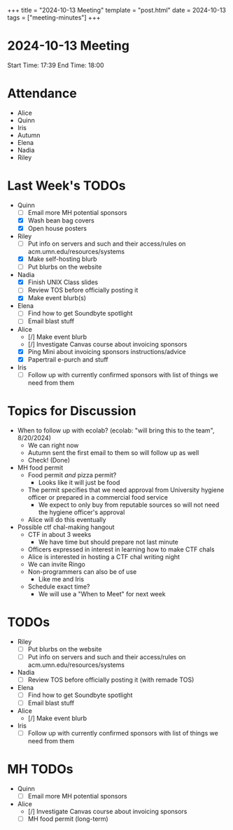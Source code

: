 +++
title = "2024-10-13 Meeting"
template = "post.html"
date = 2024-10-13
tags = ["meeting-minutes"]
+++

# 2024-10-13 Meeting

Start Time: 17:39
End Time: 18:00

# Attendance
- Alice
- Quinn
- Iris
- Autumn
- Elena
- Nadia
- Riley

# Last Week's TODOs
- Quinn
  - [ ] Email more MH potential sponsors
  - [x] Wash bean bag covers
  - [x] Open house posters
- Riley
  - [ ] Put info on servers and such and their access/rules on acm.umn.edu/resources/systems
  - [x] Make self-hosting blurb
  - [ ] Put blurbs on the website
- Nadia
  - [x] Finish UNIX Class slides
  - [ ] Review TOS before officially posting it
  - [x] Make event blurb(s)
- Elena 
  - [ ] Find how to get Soundbyte spotlight
  - [ ] Email blast stuff
- Alice
  - [/] Make event blurb
  - [/] Investigate Canvas course about invoicing sponsors
  - [x] Ping Mini about invoicing sponsors instructions/advice
  - [x] Papertrail e-purch and stuff
- Iris
  - [ ] Follow up with currently confirmed sponsors with list of things we need from them

# Topics for Discussion
- When to follow up with ecolab? (ecolab: "will bring this to the team", 8/20/2024)
  - We can right now
  - Autumn sent the first email to them so will follow up as well
  - Check! (Done)
- MH food permit
  - Food permit *and* pizza permit?
    - Looks like it will just be food
  - The permit specifies that we need approval from University hygiene officer or prepared in a commercial food service
    - We expect to only buy from reputable sources so will not need the hygiene officer's approval
  - Alice will do this eventually
- Possible ctf chal-making hangout
  - CTF in about 3 weeks
    - We have time but should prepare not last minute
  - Officers expressed in interest in learning how to make CTF chals
  - Alice is interested in hosting a CTF chal writing night
  - We can invite Ringo
  - Non-programmers can also be of use
    - Like me and Iris
  - Schedule exact time?
    - We will use a "When to Meet" for next week

# TODOs
- Riley
  - [ ] Put blurbs on the website
  - [ ] Put info on servers and such and their access/rules on acm.umn.edu/resources/systems
- Nadia
  - [ ] Review TOS before officially posting it (with remade TOS)
- Elena 
  - [ ] Find how to get Soundbyte spotlight
  - [ ] Email blast stuff
- Alice
  - [/] Make event blurb
- Iris
  - [ ] Follow up with currently confirmed sponsors with list of things we need from them

# MH TODOs
- Quinn
  - [ ] Email more MH potential sponsors
- Alice
  - [/] Investigate Canvas course about invoicing sponsors
  - [ ] MH food permit (long-term)